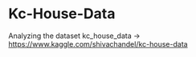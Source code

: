 # Kc-House-Data
Analyzing the dataset kc_house_data  -> https://www.kaggle.com/shivachandel/kc-house-data
